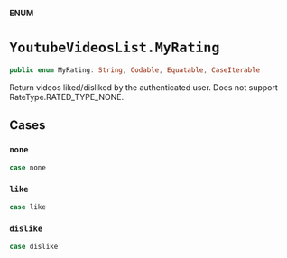 **ENUM**

# `YoutubeVideosList.MyRating`

```swift
public enum MyRating: String, Codable, Equatable, CaseIterable
```

Return videos liked/disliked by the authenticated user. Does not support RateType.RATED_TYPE_NONE.

## Cases
### `none`

```swift
case none
```

### `like`

```swift
case like
```

### `dislike`

```swift
case dislike
```
